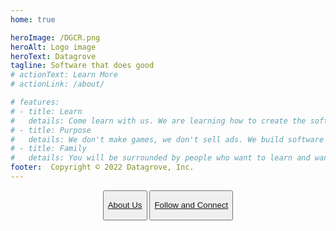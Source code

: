 ```yaml
---
home: true

heroImage: /DGCR.png
heroAlt: Logo image
heroText: Datagrove
tagline: Software that does good
# actionText: Learn More
# actionLink: /about/

# features:
# - title: Learn
#   details: Come learn with us. We are learning how to create the software that the world needs right now.
# - title: Purpose
#   details: We don't make games, we don't sell ads. We build software to create the world we want to live in.
# - title: Family
#   details: You will be surrounded by people who want to learn and want to serve, just like you!
footer:  Copyright © 2022 Datagrove, Inc.
---
```


<div style="text-align:center">
<button class="home-button">
    <a href="/about/"><p>About Us</p></a>
</button>

<button class="home-button">
    <a href="https://twitter.com/datagrovecr"><p>Follow and Connect</p></a>
</button>
</div>


